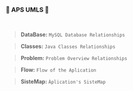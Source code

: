 ### **🎉 APS UMLS 🎉**

<br>

> **DataBase:** `MySQL Database Relationships`

> **Classes:** `Java Classes Relationships`

> **Problem:** `Problem Overview Relationships`

> **Flow:** `Flow of the Aplication`

> **SisteMap:** `Àplication's SisteMap`
